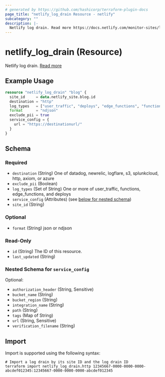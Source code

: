 ```yaml
---
# generated by https://github.com/hashicorp/terraform-plugin-docs
page_title: "netlify_log_drain Resource - netlify"
subcategory: ""
description: |-
  Netlify log drain. Read more https://docs.netlify.com/monitor-sites/log-drains/
---
```


# netlify_log_drain (Resource)

Netlify log drain. [Read more](https://docs.netlify.com/monitor-sites/log-drains/)

## Example Usage

```terraform
resource "netlify_log_drain" "blog" {
  site_id     = data.netlify_site.blog.id
  destination = "http"
  log_types   = ["user_traffic", "deploys", "edge_functions", "functions"]
  format      = "ndjson"
  exclude_pii = true
  service_config = {
    url = "https://destinationurl/"
  }
}
```

<!-- schema generated by tfplugindocs -->
## Schema

### Required

- `destination` (String) One of datadog, newrelic, logflare, s3, splunkcloud, http, axiom, or azure
- `exclude_pii` (Boolean)
- `log_types` (Set of String) One or more of user_traffic, functions, edge_functions, and deploys
- `service_config` (Attributes) (see [below for nested schema](#nestedatt--service_config))
- `site_id` (String)

### Optional

- `format` (String) json or ndjson

### Read-Only

- `id` (String) The ID of this resource.
- `last_updated` (String)

<a id="nestedatt--service_config"></a>
### Nested Schema for `service_config`

Optional:

- `authorization_header` (String, Sensitive)
- `bucket_name` (String)
- `bucket_region` (String)
- `integration_name` (String)
- `path` (String)
- `tags` (Map of String)
- `url` (String, Sensitive)
- `verification_filename` (String)

## Import

Import is supported using the following syntax:

```shell
# Import a log drain by its site ID and the log drain ID
terraform import netlify_log_drain.http 12345667-0000-0000-0000-abcdef012345:12345667-0000-0000-0000-abcdef012345
```

